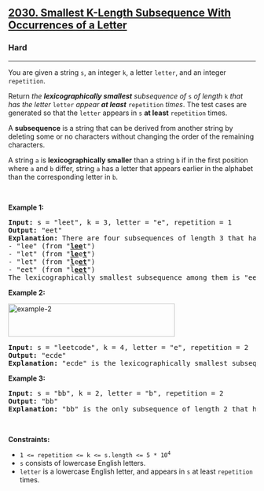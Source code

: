 <h2><a href="https://leetcode.com/problems/smallest-k-length-subsequence-with-occurrences-of-a-letter/">2030. Smallest K-Length Subsequence With Occurrences of a Letter</a></h2><h3>Hard</h3><hr><p>You are given a string <code>s</code>, an integer <code>k</code>, a letter <code>letter</code>, and an integer <code>repetition</code>.</p>

<p>Return <em>the <strong>lexicographically smallest</strong> subsequence of</em> <code>s</code><em> of length</em> <code>k</code> <em>that has the letter</em> <code>letter</code> <em>appear <strong>at least</strong></em> <code>repetition</code> <em>times</em>. The test cases are generated so that the <code>letter</code> appears in <code>s</code> <strong>at least</strong> <code>repetition</code> times.</p>

<p>A <strong>subsequence</strong> is a string that can be derived from another string by deleting some or no characters without changing the order of the remaining characters.</p>

<p>A string <code>a</code> is <strong>lexicographically smaller</strong> than a string <code>b</code> if in the first position where <code>a</code> and <code>b</code> differ, string <code>a</code> has a letter that appears earlier in the alphabet than the corresponding letter in <code>b</code>.</p>

<p>&nbsp;</p>
<p><strong class="example">Example 1:</strong></p>

<pre>
<strong>Input:</strong> s = &quot;leet&quot;, k = 3, letter = &quot;e&quot;, repetition = 1
<strong>Output:</strong> &quot;eet&quot;
<strong>Explanation:</strong> There are four subsequences of length 3 that have the letter &#39;e&#39; appear at least 1 time:
- &quot;lee&quot; (from &quot;<strong><u>lee</u></strong>t&quot;)
- &quot;let&quot; (from &quot;<strong><u>le</u></strong>e<u><strong>t</strong></u>&quot;)
- &quot;let&quot; (from &quot;<u><strong>l</strong></u>e<u><strong>et</strong></u>&quot;)
- &quot;eet&quot; (from &quot;l<u><strong>eet</strong></u>&quot;)
The lexicographically smallest subsequence among them is &quot;eet&quot;.
</pre>

<p><strong class="example">Example 2:</strong></p>
<img alt="example-2" src="https://assets.leetcode.com/uploads/2021/09/13/smallest-k-length-subsequence.png" style="width: 339px; height: 67px;" />
<pre>
<strong>Input:</strong> s = &quot;leetcode&quot;, k = 4, letter = &quot;e&quot;, repetition = 2
<strong>Output:</strong> &quot;ecde&quot;
<strong>Explanation:</strong> &quot;ecde&quot; is the lexicographically smallest subsequence of length 4 that has the letter &quot;e&quot; appear at least 2 times.
</pre>

<p><strong class="example">Example 3:</strong></p>

<pre>
<strong>Input:</strong> s = &quot;bb&quot;, k = 2, letter = &quot;b&quot;, repetition = 2
<strong>Output:</strong> &quot;bb&quot;
<strong>Explanation:</strong> &quot;bb&quot; is the only subsequence of length 2 that has the letter &quot;b&quot; appear at least 2 times.
</pre>

<p>&nbsp;</p>
<p><strong>Constraints:</strong></p>

<ul>
	<li><code>1 &lt;= repetition &lt;= k &lt;= s.length &lt;= 5 * 10<sup>4</sup></code></li>
	<li><code>s</code> consists of lowercase English letters.</li>
	<li><code>letter</code> is a lowercase English letter, and appears in <code>s</code> at least <code>repetition</code> times.</li>
</ul>
